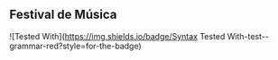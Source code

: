 ## Festival de Música

![Tested With](<https://img.shields.io/badge/Syntax> Tested With-test--grammar-red?style=for-the-badge)
